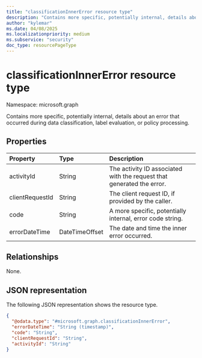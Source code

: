 ```yaml
---
title: "classificationInnerError resource type"
description: "Contains more specific, potentially internal, details about an error that occurred during data classification, label evaluation, or policy processing."
author: "kylemar"
ms.date: 04/08/2025
ms.localizationpriority: medium
ms.subservice: "security"
doc_type: resourcePageType
---
```


# classificationInnerError resource type

Namespace: microsoft.graph

Contains more specific, potentially internal, details about an error that occurred during data classification, label evaluation, or policy processing. 

## Properties

| Property        | Type           | Description                                                           |
| :-------------- | :------------- | :-------------------------------------------------------------------- |
| activityId      | String         | The activity ID associated with the request that generated the error. |
| clientRequestId | String         | The client request ID, if provided by the caller.                      |
| code            | String         | A more specific, potentially internal, error code string.              |
| errorDateTime   | DateTimeOffset | The date and time the inner error occurred.                           |

## Relationships

None.

## JSON representation

The following JSON representation shows the resource type.
<!-- {
  "blockType": "resource",
  "@odata.type": "microsoft.graph.classificationInnerError",
  "openType": false
}-->
``` json
{
  "@odata.type": "#microsoft.graph.classificationInnerError",
  "errorDateTime": "String (timestamp)",
  "code": "String",
  "clientRequestId": "String",
  "activityId": "String"
}
```

